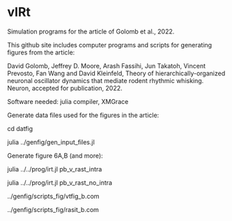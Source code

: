 # vIRt
Simulation programs for the article of Golomb et al., 2022.

This github site includes computer programs and scripts for generating figures
from the article:

David Golomb, Jeffrey D. Moore, Arash Fassihi, Jun Takatoh, Vincent Prevosto,
Fan Wang and David Kleinfeld,
Theory of hierarchically-organized neuronal oscillator dynamics that mediate
rodent rhythmic whisking.
Neuron, accepted for publication, 2022.

Software needed:
julia compiler, 
XMGrace

Generate data files used for the figures in the article:

cd datfig

julia ../genfig/gen_input_files.jl

Generate figure 6A,B (and more):

julia ../../prog/irt.jl pb_v_rast_intra

julia ../../prog/irt.jl pb_v_rast_no_intra

../genfig/scripts_fig/vtfig_b.com

../genfig/scripts_fig/rasit_b.com

